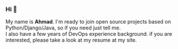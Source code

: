 ### Hi  👋
My name is **Ahmad**. I'm ready to join open source projects based on Python/Django/Java, so if you need just tell me.   
I also have a few years of DevOps experience background. if you are interested, please take a look at my resume at my site. 
